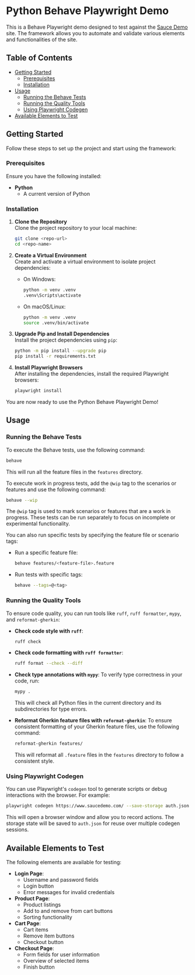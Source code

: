 # Python Behave Playwright Demo

This is a Behave Playwright demo designed to test against the [Sauce Demo](https://www.saucedemo.com/) site. The framework allows you to automate and validate various elements and functionalities of the site.

## Table of Contents
- [Getting Started](#getting-started)
  - [Prerequisites](#prerequisites)
  - [Installation](#installation)
- [Usage](#usage)
  - [Running the Behave Tests](#running-the-behave-tests)
  - [Running the Quality Tools](#running-the-quality-tools)
  - [Using Playwright Codegen](#using-playwright-codegen)
- [Available Elements to Test](#available-elements-to-test)

## Getting Started

Follow these steps to set up the project and start using the framework:

### Prerequisites

Ensure you have the following installed:
- **Python**
    - A current version of Python

### Installation

1. **Clone the Repository**  
   Clone the project repository to your local machine:
   ```sh
   git clone <repo-url>
   cd <repo-name>
   ```

2. **Create a Virtual Environment**  
   Create and activate a virtual environment to isolate project dependencies:
   - On Windows:
     ```sh
     python -m venv .venv
     .venv\Scripts\activate
     ```
   - On macOS/Linux:
     ```sh
     python -m venv .venv
     source .venv/bin/activate
     ```

3. **Upgrade Pip and Install Dependencies**  
   Install the project dependencies using `pip`:
   ```sh
   python -m pip install --upgrade pip
   pip install -r requirements.txt
   ```

4. **Install Playwright Browsers**  
   After installing the dependencies, install the required Playwright browsers:
   ```sh
   playwright install
   ```

You are now ready to use the Python Behave Playwright Demo!

## Usage

### Running the Behave Tests
To execute the Behave tests, use the following command:
```sh
behave
```
This will run all the feature files in the `features` directory.

To execute work in progress tests, add the `@wip` tag to the scenarios or features and use the following command:
```sh
behave --wip
```
The `@wip` tag is used to mark scenarios or features that are a work in progress. These tests can be run separately to focus on incomplete or experimental functionality.

You can also run specific tests by specifying the feature file or scenario tags:
- Run a specific feature file:
  ```sh
  behave features/<feature-file>.feature
  ```
- Run tests with specific tags:
  ```sh
  behave --tags=@<tag>
  ```

### Running the Quality Tools
To ensure code quality, you can run tools like `ruff`, `ruff formatter`, `mypy`, and `reformat-gherkin`:

- **Check code style with `ruff`**:
  ```sh
  ruff check
  ```

- **Check code formatting with `ruff formatter`**:
  ```sh
  ruff format --check --diff
  ```

- **Check type annotations with `mypy`**:
  To verify type correctness in your code, run:
  ```sh
  mypy .
  ```
  This will check all Python files in the current directory and its subdirectories for type errors.

- **Reformat Gherkin feature files with `reformat-gherkin`**:
  To ensure consistent formatting of your Gherkin feature files, use the following command:
  ```sh
  reformat-gherkin features/
  ```
  This will reformat all `.feature` files in the `features` directory to follow a consistent style.

### Using Playwright Codegen
You can use Playwright's `codegen` tool to generate scripts or debug interactions with the browser. For example:
```sh
playwright codegen https://www.saucedemo.com/ --save-storage auth.json --load-storage auth.json
```
This will open a browser window and allow you to record actions. The storage state will be saved to `auth.json` for reuse over multiple codegen sessions.

## Available Elements to Test
The following elements are available for testing:
- **Login Page**:
  - Username and password fields
  - Login button
  - Error messages for invalid credentials
- **Product Page**:
  - Product listings
  - Add to and remove from cart buttons
  - Sorting functionality
- **Cart Page**:
  - Cart items
  - Remove item buttons
  - Checkout button
- **Checkout Page**:
  - Form fields for user information
  - Overview of selected items
  - Finish button